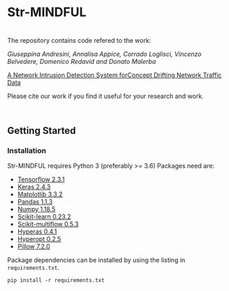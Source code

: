 # Str-MINDFUL
# 

The repository contains code refered to the work:

_Giuseppina Andresini, Annalisa Appice, Corrado Loglisci, Vincenzo Belvedere, Domenico Redavid and Donato Malerba_

[A Network Intrusion Detection System forConcept Drifting Network Traffic Data](https://github.com/gsndr/Str-MINDFUL) 

Please cite our work if you find it useful for your research and work.
```
 
```
## Getting Started 

### Installation
Str-MINDFUL requires Python 3 (preferably >= 3.6) 
Packages need are:

* [Tensorflow 2.3.1](https://www.tensorflow.org/) 
* [Keras 2.4.3](https://github.com/keras-team/keras)
* [Matplotlib 3.3.2](https://matplotlib.org/)
* [Pandas 1.1.3](https://pandas.pydata.org/)
* [Numpy 1.18.5](https://www.numpy.org/)
* [Scikit-learn 0.23.2](https://scikit-learn.org/stable/)
* [Scikit-multiflow 0.5.3](https://scikit-multiflow.github.io/)
* [Hyperas 0.4.1](https://github.com/maxpumperla/hyperas)
* [Hyperopt 0.2.5](https://github.com/hyperopt/hyperopt)
* [Pillow 7.2.0](https://pillow.readthedocs.io/en/stable/)

Package dependencies can be installed by using the listing in `requirements.txt`. 

```shell 
pip install -r requirements.txt
```
